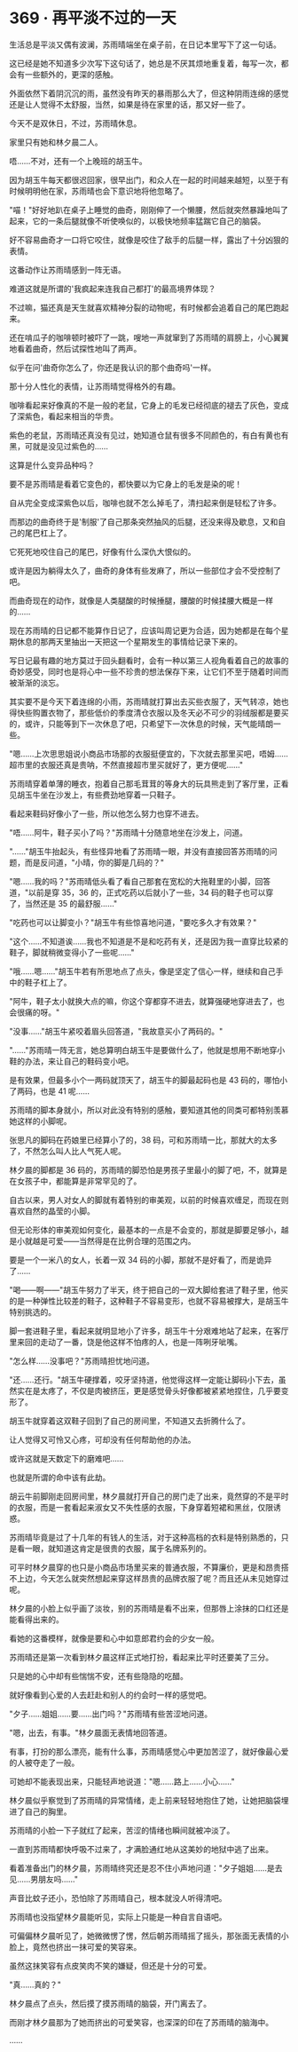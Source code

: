 <link rel="stylesheet" href="../styles/text.css" />
<h1>369 · 再平淡不过的一天</h1>

生活总是平淡又偶有波澜，苏雨晴端坐在桌子前，在日记本里写下了这一句话。

这已经是她不知道多少次写下这句话了，她总是不厌其烦地重复着，每写一次，都会有一些额外的，更深的感触。

外面依然下着阴沉沉的雨，虽然没有昨天的暴雨那么大了，但这种阴雨连绵的感觉还是让人觉得不太舒服，当然，如果是待在家里的话，那又好一些了。

今天不是双休日，不过，苏雨晴休息。

家里只有她和林夕晨二人。

唔……不对，还有一个上晚班的胡玉牛。

因为胡玉牛每天都很迟回家，很早出门，和众人在一起的时间越来越短，以至于有时候明明他在家，苏雨晴也会下意识地将他忽略了。

"喵！"好好地趴在桌子上睡觉的曲奇，刚刚伸了一个懒腰，然后就突然暴躁地叫了起来，它的一条后腿就像不听使唤似的，以极快地频率猛踹它自己的脑袋。

好不容易曲奇才一口将它咬住，就像是咬住了敌手的后腿一样，露出了十分凶狠的表情。

这番动作让苏雨晴感到一阵无语。

难道这就是所谓的'我疯起来连我自己都打'的最高境界体现？

不过嘛，猫还真是天生就喜欢精神分裂的动物呢，有时候都会追着自己的尾巴跑起来。

还在啃瓜子的咖啡顿时被吓了一跳，嗖地一声就窜到了苏雨晴的肩膀上，小心翼翼地看着曲奇，然后试探性地叫了两声。

似乎在问'曲奇你怎么了，你还是我认识的那个曲奇吗'一样。

那十分人性化的表情，让苏雨晴觉得格外的有趣。

咖啡看起来好像真的不是一般的老鼠，它身上的毛发已经彻底的褪去了灰色，变成了深紫色，看起来相当的华贵。

紫色的老鼠，苏雨晴还真没有见过，她知道仓鼠有很多不同颜色的，有白有黄也有黑，可就是没见过紫色的……

这算是什么变异品种吗？

要不是苏雨晴是看着它变色的，都快要以为它身上的毛发是染的呢！

自从完全变成深紫色以后，咖啡也就不怎么掉毛了，清扫起来倒是轻松了许多。

而那边的曲奇终于是'制服'了自己那条突然抽风的后腿，还没来得及歇息，又和自己的尾巴杠上了。

它死死地咬住自己的尾巴，好像有什么深仇大恨似的。

或许是因为躺得太久了，曲奇的身体有些发麻了，所以一些部位才会不受控制了吧。

而曲奇现在的动作，就像是人类腿酸的时候捶腿，腰酸的时候揉腰大概是一样的……

现在苏雨晴的日记都不能算作日记了，应该叫周记更为合适，因为她都是在每个星期休息的那两天里抽出一天把这一个星期发生的事情给记录下来的。

写日记最有趣的地方莫过于回头翻看时，会有一种以第三人视角看着自己的故事的奇妙感受，同时也是将心中一些不珍贵的想法保存下来，让它们不至于随着时间而被渐渐的淡忘。

其实要不是今天下着连绵的小雨，苏雨晴就打算出去买些衣服了，天气转凉，她也得快些购置衣物了，那些低价的季度清仓衣服以及冬天必不可少的羽绒服都是要买的，或许，只能等到下一次休息了吧，只希望下一次休息的时候，天气能晴朗一些。

"嗯……上次思思姐说小商品市场那的衣服挺便宜的，下次就去那里买吧，唔姆……超市里的衣服还真是贵呐，不然直接超市里买就好了，更方便呢……"

苏雨晴穿着单薄的睡衣，抱着自己那毛茸茸的等身大的玩具熊走到了客厅里，正看见胡玉牛坐在沙发上，有些费劲地穿着一只鞋子。

看起来鞋码好像小了一些，所以他怎么努力也穿不进去。

"唔……阿牛，鞋子买小了吗？"苏雨晴十分随意地坐在沙发上，问道。

"……"胡玉牛抬起头，有些怪异地看了苏雨晴一眼，并没有直接回答苏雨晴的问题，而是反问道，"小晴，你的脚是几码的？"

"嗯……我的吗？"苏雨晴低头看了看自己那套在宽松的大拖鞋里的小脚，回答道，"以前是穿 35，36 的，正式吃药以后就小了一些，34 码的鞋子也可以穿了，当然还是 35 的最舒服……"

"吃药也可以让脚变小？"胡玉牛有些惊喜地问道，"要吃多久才有效果？"

"这个……不知道诶……我也不知道是不是和吃药有关，还是因为我一直穿比较紧的鞋子，脚就稍微变得小了一些呢……"

"哦……嗯……"胡玉牛若有所思地点了点头，像是坚定了信心一样，继续和自己手中的鞋子杠上了。

"阿牛，鞋子太小就换大点的嘛，你这个穿都穿不进去，就算强硬地穿进去了，也会很痛的呀。"

"没事……"胡玉牛紧咬着眉头回答道，"我故意买小了两码的。"

"……"苏雨晴一阵无言，她总算明白胡玉牛是要做什么了，他就是想用不断地穿小鞋的办法，来让自己的鞋码变小吧。

是有效果，但最多小个一两码就顶天了，胡玉牛的脚最起码也是 43 码的，哪怕小了两码，也是 41 呢……

苏雨晴的脚本身就小，所以对此没有特别的感触，要知道其他的同类可都特别羡慕她这样的小脚呢。

张思凡的脚码在药娘里已经算小了的，38 码，可和苏雨晴一比，那就大的太多了，不然怎么叫人比人气死人呢。

林夕晨的脚都是 36 码的，苏雨晴的脚恐怕是男孩子里最小的脚了吧，不，就算是在女孩子中，都能算是非常罕见的了。

自古以来，男人对女人的脚就有着特别的审美观，以前的时候喜欢缠足，而现在则喜欢自然的晶莹的小脚。

但无论形体的审美观如何变化，最基本的一点是不会变的，那就是脚要足够小，越是小就越是可爱——当然得是在比例合理的范围之内。

要是一个一米八的女人，长着一双 34 码的小脚，那就不是好看了，而是诡异了……

"喝——啊——"胡玉牛努力了半天，终于把自己的一双大脚给套进了鞋子里，他买的是一种弹性比较差的鞋子，这种鞋子不容易变形，也就不容易被撑大，是胡玉牛特别挑选的。

脚一套进鞋子里，看起来就明显地小了许多，胡玉牛十分艰难地站了起来，在客厅里来回的走动了一番，饶是他这样不怕疼的人，也是一阵咧牙呲嘴。

"怎么样……没事吧？"苏雨晴担忧地问道。

"还……还行。"胡玉牛硬撑着，咬牙坚持道，他觉得这样一定能让脚码小下去，虽然实在是太疼了，不仅是肉被挤压，更是感觉骨头好像都被紧紧地捏住，几乎要变形了。

胡玉牛就穿着这双鞋子回到了自己的房间里，不知道又去折腾什么了。

让人觉得又可怜又心疼，可却没有任何帮助他的办法。

或许这就是天数定下的磨难吧……

也就是所谓的命中该有此劫。

胡云牛前脚刚走回房间里，林夕晨就打开自己的房门走了出来，竟然穿的不是平时的衣服，而是一套看起来淑女又不失性感的衣服，下身穿着短裙和黑丝，仅限诱惑。

苏雨晴毕竟是过了十几年的有钱人的生活，对于这种高档的衣料是特别熟悉的，只是看一眼，就知道这肯定是很贵的衣服，属于名牌系列的。

可平时林夕晨穿的也只是小商品市场里买来的普通衣服，不算廉价，更是和昂贵搭不上边，今天怎么就突然想起来穿这样昂贵的品牌衣服了呢？而且还从未见她穿过呢。

林夕晨的小脸上似乎画了淡妆，别的苏雨晴是看不出来，但那唇上涂抹的口红还是能看得出来的。

看她的这番模样，就像是要和心中如意郎君约会的少女一般。

苏雨晴还是第一次看到林夕晨这样正式地打扮，看起来比平时还要美了三分。

只是她的心中却有些惴惴不安，还有些隐隐的吃醋。

就好像看到心爱的人去赶赴和别人的约会时一样的感觉吧。

"夕子……姐姐……要……出门吗？"苏雨晴有些苦涩地问道。

"嗯，出去，有事。"林夕晨面无表情地回答道。

有事，打扮的那么漂亮，能有什么事，苏雨晴感觉心中更加苦涩了，就好像最心爱的人被夺走了一般。

可她却不能表现出来，只能轻声地说道："嗯……路上……小心……"

林夕晨似乎察觉到了苏雨晴的异常情绪，走上前来轻轻地抱住了她，让她把脑袋埋进了自己的胸里。

苏雨晴的小脸一下子就红了起来，苦涩的情绪也瞬间就被冲淡了。

一直到苏雨晴都快呼吸不过来了，才满脸通红地从这美妙的地狱中逃了出来。

看着准备出门的林夕晨，苏雨晴终究还是忍不住小声地问道："夕子姐姐……是去见……男朋友吗……"

声音比蚊子还小，恐怕除了苏雨晴自己，根本就没人听得清吧。

苏雨晴也没指望林夕晨能听见，实际上只能是一种自言自语吧。

可偏偏林夕晨听见了，她微微愣了愣，然后朝苏雨晴摇了摇头，那张面无表情的小脸上，竟然也挤出一抹可爱的笑容来。

虽然这抹笑容有点皮笑肉不笑的嫌疑，但还是十分的可爱。

"真……真的？"

林夕晨点了点头，然后摸了摸苏雨晴的脑袋，开门离去了。

而刚才林夕晨那为了她而挤出的可爱笑容，也深深的印在了苏雨晴的脑海中。

……
